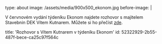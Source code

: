 type: about
image: /assets/media/900x500_ekonom.jpg
before-image: |
  <p>V červnovém vydání týdeníku Ekonom najdete rozhovor s majitelem Stavebnin DEK Vítem Kutnarem. Můžete si ho přečíst 
  	<a href="https://ekonom.cz/c1-67215180-rada-stavebnich-materialu-vyrazne-zlevnila-se-zateplenim-bych-ted-nevahal">zde</a>.
  </p>
title: 'Rozhovor s Vítem Kutnarem v týdeníku Ekonom'
id: 52322929-2b55-487f-bece-ca25c97f564c
